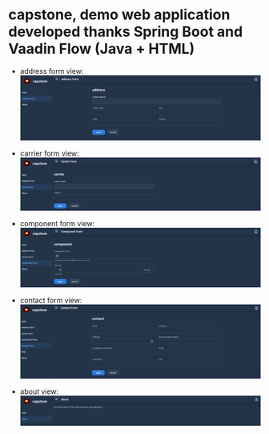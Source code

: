 # capstone, demo web application developed thanks Spring Boot and Vaadin Flow (Java + HTML)

* address form view:
![capstone address form view](https://github.com/paolomococci/enterprise-workshop/blob/main/screenshots/screenshot_capstone_address_form.png)

* carrier form view:
![capstone carrier form view](https://github.com/paolomococci/enterprise-workshop/blob/main/screenshots/screenshot_capstone_carrier_form.png)

* component form view:
![capstone component form view](https://github.com/paolomococci/enterprise-workshop/blob/main/screenshots/screenshot_capstone_component.png)

* contact form view:
![capstone contact form view](https://github.com/paolomococci/enterprise-workshop/blob/main/screenshots/screenshot_capstone_contact_form.png)

* about view:
![capstone about view](https://github.com/paolomococci/enterprise-workshop/blob/main/screenshots/screenshot_capstone_about.png)
